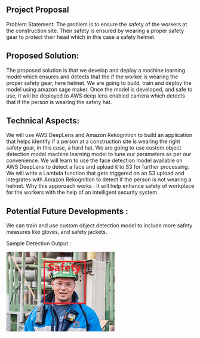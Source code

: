 ## Project Proposal 
Problem Statement: 
The problem is to ensure the safety of the workers at the construction site. Their safety is ensured by  wearing a proper safety gear to protect their head which in this case a safety helmet.  
## Proposed Solution: 
The proposed solution is that we develop and deploy a machine learning model which ensures and  detects that the if the worker is wearing the proper safety gear, here helmet. We are going to build, train and deploy the model using amazon sage maker. Once the model is developed, and safe to use, it  will be deployed to AWS deep lens enabled camera which detects that if the person is wearing the  safety hat. 
## Technical Aspects: 
We will use AWS DeepLens and Amazon Rekognition to build an application that helps identify if a  person at a construction site is wearing the right safety gear, in this case, a hard hat. We are going to  use custom object detection model machine learning model to tune our parameters as per our  convenience. We will learn to use the face detection model available on AWS DeepLens to detect a face  and upload it to S3 for further processing. We will write a Lambda function that gets triggered on an S3  upload and integrates with Amazon Rekognition to detect if the person is not wearing a helmet. 
Why this apporoach works : 
It will help enhance safety of workplace for the workers with the help of an intelligent security system.  
## Potential Future Developments :  
We can train and use custom object detection model to include more safety measures like gloves, and  safety jackets. 

Sample Detection Output :

![](test/img1.jpg)
